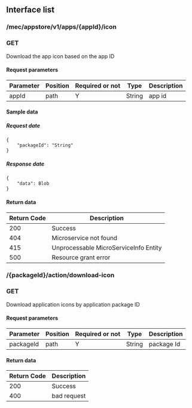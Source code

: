 ## Interface list

### /mec/appstore/v1/apps/{appId}/icon
### GET
Download the app icon based on the app ID
#### Request parameters
|Parameter |Position | Required or not | Type |Description|
|-----|-----|----|------|-----|
|appId | path |Y| String | app id |

#### Sample data
##### Request date
    {
    	"packageId": "String"
    }
##### Response date
    {
    	"data": Blob
    }

#### Return data
|Return Code |Description|
|-----|-----|
|200 | Success |
|404 | Microservice not found |
|415 | Unprocessable MicroServiceInfo Entity |
|500 | Resource grant error |



### /{packageId}/action/download-icon
### GET
Download application icons by application package ID
#### Request parameters
|Parameter |Position | Required or not | Type |Description|
|-----|-----|----|------|-----|
|packageId | path |Y| String | package Id |

#### Return data
|Return Code |Description|
|-----|-----|
|200 | Success |
|400 | bad request |
